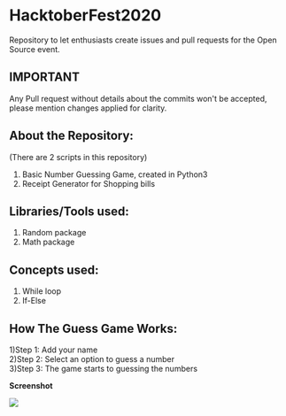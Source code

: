# HacktoberFest2020
Repository to let enthusiasts create issues and pull requests for the Open Source event.

## IMPORTANT
Any Pull request without details about the commits won't be accepted, please mention changes applied for clarity. 

## About the Repository:
(There are 2 scripts in this repository)
1) Basic Number Guessing Game, created in Python3
2) Receipt Generator for Shopping bills
 
## Libraries/Tools used:
1) Random package
2) Math package

## Concepts used:
1) While loop
2) If-Else

## How The Guess Game Works:
1)Step 1: Add your name   
2)Step 2: Select an option to guess a number   
3)Step 3: The game starts to guessing the numbers   

**Screenshot**

![](images/game.jpg)
